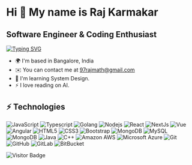 Hi 👋 My name is Raj Karmakar
=============================

Software Engineer & Coding Enthusiast
-------------------------------------

[![Typing SVG](https://readme-typing-svg.demolab.com?font=Fira+Code&pause=1000&random=false&width=435&lines=Learn.+Code.+Create.+Grow.+Repeat.+)](https://git.io/typing-svg)

* 🌍  I'm based in Bangalore, India
* ✉️  You can contact me at [97rajmath@gmail.com](mailto:97rajmath@gmail.com)
* 🧠  I'm learning System Design.
* ⚡  I love reading on AI.

## ⚡ Technologies

![JavaScript](https://img.shields.io/badge/-JavaScript-black?style=flat-square&logo=javascript)
![Typescript](https://img.shields.io/badge/-typescript-black?style=flat-square&logo=typescript)
![Golang](https://img.shields.io/badge/-go-black?style=flat-square&logo=go)
![Nodejs](https://img.shields.io/badge/-Nodejs-black?style=flat-square&logo=Node.js)
![React](https://img.shields.io/badge/-React-black?style=flat-square&logo=react)
![NextJs](https://img.shields.io/badge/-nextjs-black?style=flat-square&logo=nextjs)
![Vue](https://img.shields.io/badge/-vue-green?style=flat-square&logo=vue)
![Angular](https://img.shields.io/badge/-angular-red?style=flat-square&logo=angular)
![HTML5](https://img.shields.io/badge/-HTML5-E34F26?style=flat-square&logo=html5&logoColor=white)
![CSS3](https://img.shields.io/badge/-CSS3-1572B6?style=flat-square&logo=css3)
![Bootstrap](https://img.shields.io/badge/-Bootstrap-563D7C?style=flat-square&logo=bootstrap)
![MongoDB](https://img.shields.io/badge/-MongoDB-black?style=flat-square&logo=mongodb)
![MySQL](https://img.shields.io/badge/-MySQL-black?style=flat-square&logo=mysql)
![MongoDB](https://img.shields.io/badge/-mongodb-black?style=flat-square&logo=mongodb)
![Java](https://img.shields.io/badge/-java-E34A86?style=flat-square&logo=java)
![C++](https://img.shields.io/badge/-C++-00599C?style=flat-square&logo=c)
![Amazon AWS](https://img.shields.io/badge/Amazon%20AWS-232F3E?style=flat-square&logo=amazon-aws)
![Microsoft Azure](https://img.shields.io/badge/Microsoft%20Azure-232F7E?style=flat-square&logo=microsoft-azure)
![Git](https://img.shields.io/badge/-Git-black?style=flat-square&logo=git)
![GitHub](https://img.shields.io/badge/-GitHub-181717?style=flat-square&logo=github)
![GitLab](https://img.shields.io/badge/-GitLab-FCA121?style=flat-square&logo=gitlab)
![BitBucket](https://img.shields.io/badge/-BitBucket-darkblue?style=flat-square&logo=bitbucket)

![Visitor Badge](https://visitor-badge.laobi.icu/badge?page_id=aemmadi.aemmadi)
